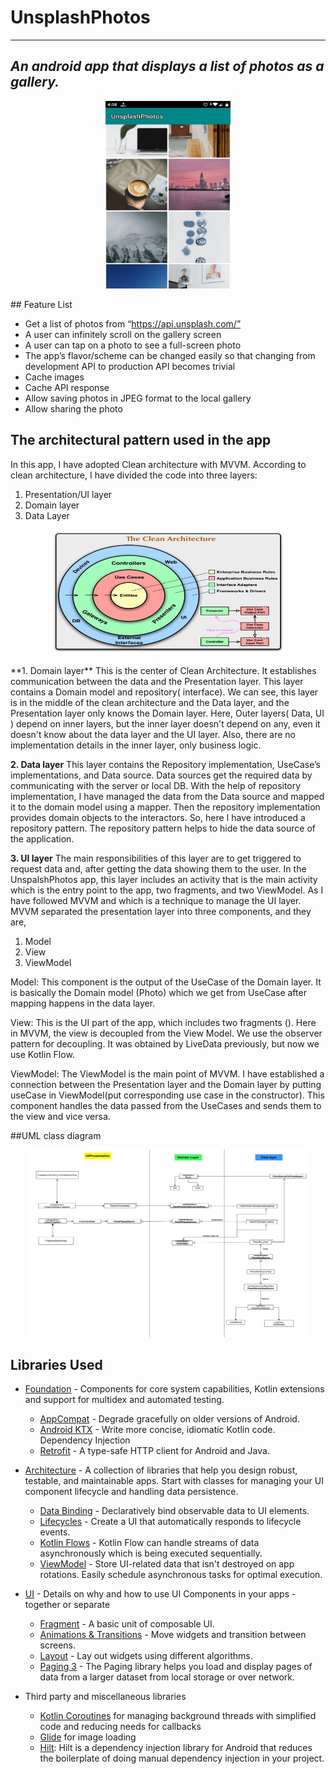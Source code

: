 # UnsplashPhotos
--------------
## _An android app that displays a list of photos as a gallery._

<html>
<body>
<p align="center"><img src="https://github.com/jhnaiem/UnsplashPhotos/blob/develop/Mockup/ezgif.com-gif-maker.gif" width="200" height="300"/></p>
</body>
</html>
## Feature List

- Get a list of photos from “https://api.unsplash.com/”
- A user can infinitely scroll on the gallery screen
- A user can tap on a photo to see a full-screen photo
- The app’s flavor/scheme can be changed easily so that changing from development API to      production API becomes trivial
- Cache images
- Cache API response
- Allow saving photos in JPEG format to the local gallery
- Allow sharing the photo

## The architectural pattern used in the app
In this app, I have adopted Clean architecture with MVVM.
According to clean architecture, I have divided the code into three layers:
1. Presentation/UI layer
2. Domain layer
3. Data Layer
<html>
<body>
<p align="center"><img src="https://github.com/jhnaiem/UnsplashPhotos/blob/develop/Mockup/1_uQYJsu2agzmjp9s_eEieeA.png" width="380" height="200"/></p>
</body>
</html>
**1. Domain layer**
This is the center of Clean Architecture. It establishes communication between the data and the Presentation layer. This layer contains a Domain model and repository( interface). We can see, this layer is in the middle of the clean architecture and the Data layer, and the Presentation layer only knows the Domain layer. Here, Outer layers( Data, UI ) depend on inner layers, but the inner layer doesn't depend on any, even it doesn't know about the data layer and the UI layer. Also, there are no implementation details in the inner layer, only business logic.

**2. Data layer**
This layer contains the Repository implementation, UseCase’s implementations, and Data source. Data sources get the required data by communicating with the server or local DB. With the help of repository implementation, I have managed the data from the Data source and mapped it to the domain model using a mapper. Then the repository implementation provides domain objects to the interactors. So, here I have introduced a repository pattern. The repository pattern helps to hide the data source of the application.

**3. UI layer**
The main responsibilities of this layer are to get triggered to request data and, after getting the data showing them to the user.
In the UnspalshPhotos app, this layer includes an activity that is the main activity which is the entry point to the app, two fragments, and two ViewModel. As I have followed MVVM and which is a technique to manage the UI layer. MVVM separated the presentation layer into three components, and they are,
1. Model
2. View
3. ViewModel

Model:
This component is the output of the UseCase of the Domain layer. It is basically the Domain model (Photo) which we get from UseCase after mapping happens in the data layer.

View:
This is the UI part of the app, which includes two fragments (). Here in MVVM, the view is decoupled from the View Model. We use the observer pattern for decoupling. It was obtained by LiveData previously, but now we use Kotlin Flow.

ViewModel:
The ViewModel is the main point of MVVM. I have established a connection between the Presentation layer and the Domain layer by putting useCase in ViewModel(put corresponding use case in the constructor). This component handles the data passed from the UseCases and sends them to the view and vice versa.

##UML class diagram
<html>
<body>
<p align="center"><img src="https://github.com/jhnaiem/UnsplashPhotos/blob/develop/Mockup/UML.jpeg" width="450" height="300"/></p>
</body>
</html>

Libraries Used
--------------
* [Foundation][0] - Components for core system capabilities, Kotlin extensions and support for multidex and automated testing.
    * [AppCompat][1] - Degrade gracefully on older versions of Android.
    * [Android KTX][2] - Write more concise, idiomatic Kotlin code.
      Dependency Injection
    * [Retrofit][42] - A type-safe HTTP client for Android and Java.

*  [Architecture][10] - A collection of libraries that help you design robust, testable, and maintainable apps. Start with classes for managing your UI component lifecycle and handling data persistence.
    * [Data Binding][11] - Declaratively bind observable data to UI elements.
    * [Lifecycles][12] - Create a UI that automatically responds to lifecycle events.
    * [Kotlin Flows][13] - Kotlin Flow can handle streams of data asynchronously which is being executed sequentially.
    * [ViewModel][17] - Store UI-related data that isn't destroyed on app rotations. Easily schedule asynchronous tasks for optimal execution.

* [UI][30] - Details on why and how to use UI Components in your apps - together or separate
    * [Fragment][34] - A basic unit of composable UI.
    * [Animations & Transitions][31] - Move widgets and transition between screens.
    * [Layout][35] - Lay out widgets using different algorithms.
    * [Paging 3][40] - The Paging library helps you load and display pages of data from a larger dataset from local storage or over network.
* Third party and miscellaneous libraries
    * [Kotlin Coroutines][91] for managing background threads with simplified code and reducing needs for callbacks
    * [Glide][90] for image loading
    * [Hilt][92]: Hilt is a dependency injection library for Android that reduces the boilerplate of doing manual dependency injection in your project.

[0]: https://developer.android.com/jetpack/components
[1]: https://developer.android.com/topic/libraries/support-library/packages#v7-appcompat
[2]: https://developer.android.com/kotlin/ktx
[4]: https://developer.android.com/training/testing/
[10]: https://developer.android.com/jetpack/arch/
[11]: https://developer.android.com/topic/libraries/data-binding/
[12]: https://developer.android.com/topic/libraries/architecture/lifecycle
[13]: https://developer.android.com/kotlin/flow
[14]: https://developer.android.com/topic/libraries/architecture/navigation/
[16]: https://developer.android.com/topic/libraries/architecture/room
[17]: https://developer.android.com/topic/libraries/architecture/viewmodel
[18]: https://developer.android.com/topic/libraries/architecture/workmanager
[30]: https://developer.android.com/guide/topics/ui
[31]: https://developer.android.com/training/animation/
[34]: https://developer.android.com/guide/components/fragments
[35]: https://developer.android.com/guide/topics/ui/declaring-layout
[91]: https://kotlinlang.org/docs/reference/coroutines-overview.html
[90]: https://bumptech.github.io/glide/
[92]: https://developer.android.com/training/dependency-injection/hilt-android
[93]: https://developer.android.com/training/dependency-injection
[40]: https://developer.android.com/topic/libraries/architecture/paging/v3-migration
[41]: https://developer.android.com/training/dependency-injection/hilt-android
[42]: https://square.github.io/retrofit/

